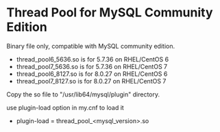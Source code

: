 # Thread Pool for MySQL Community Edition

Binary file only, compatible with MySQL community edition.

- thread_pool6_5636.so is for 5.7.36 on RHEL/CentOS 6
- thread_pool7_5636.so is for 5.7.36 on RHEL/CentOS 7
- thread_pool6_8127.so is for 8.0.27 on RHEL/CentOS 6
- thread_pool7_8127.so is for 8.0.27 on RHEL/CentOS 7

Copy the so file to "/usr/lib64/mysql/plugin" directory.

use plugin-load option in my.cnf to load it

- plugin-load = thread_pool<os version>_<mysql_version>.so


